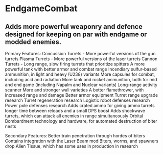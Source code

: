 # EndgameCombat
Adds more powerful weaponry and defence designed for keeping on par with endgame or modded enemies.
-----------------
Primary Features:
Concussion Turrets - More powerful versions of the gun turrets
Plasma Turrets - More powerful versions of the laser turrets
Cannon Turrets - Long range, slow firing turrets that prioritize spitters
A more powerful tank with better armor and combat range
Incendiary sulfur-based ammunition, in light and heavy (U238) variants
More capsules for combat, including acid and radiation
More tank and rocket ammunition, both for mid and end game (including Napalm and Nuclear variants)
Long-range activity scanner
More and stronger wall varieties
A better flamethrower, with increased range and damage
Better armor equipment
Turret range upgrade research
Turret regeneration research
Logistic robot defenses research
Power pole defenses research
Adds crated ammo for giving ammo turrets longer time between reloads and a small DPS boost
Adds shockwave turrets, which can attack all enemies in range simultaneously
Orbital Bombardment technology and hardware, for automated destruction of biter nests

Secondary Features:
Better train penetration through hordes of biters
Contains integration with the Laser Beam mod
Biters, worms, and spawners drop Alien Tissue, which has some uses in production in research